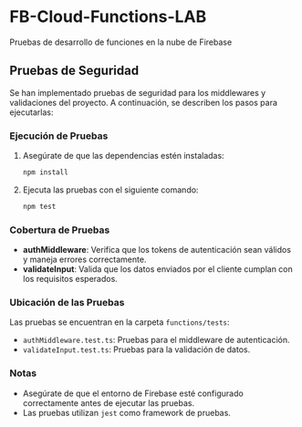 # FB-Cloud-Functions-LAB
Pruebas de desarrollo de funciones en la nube de Firebase

## Pruebas de Seguridad

Se han implementado pruebas de seguridad para los middlewares y validaciones del proyecto. A continuación, se describen los pasos para ejecutarlas:

### Ejecución de Pruebas
1. Asegúrate de que las dependencias estén instaladas:
   ```bash
   npm install
   ```
2. Ejecuta las pruebas con el siguiente comando:
   ```bash
   npm test
   ```

### Cobertura de Pruebas
- **authMiddleware**: Verifica que los tokens de autenticación sean válidos y maneja errores correctamente.
- **validateInput**: Valida que los datos enviados por el cliente cumplan con los requisitos esperados.

### Ubicación de las Pruebas
Las pruebas se encuentran en la carpeta `functions/tests`:
- `authMiddleware.test.ts`: Pruebas para el middleware de autenticación.
- `validateInput.test.ts`: Pruebas para la validación de datos.

### Notas
- Asegúrate de que el entorno de Firebase esté configurado correctamente antes de ejecutar las pruebas.
- Las pruebas utilizan `jest` como framework de pruebas.
